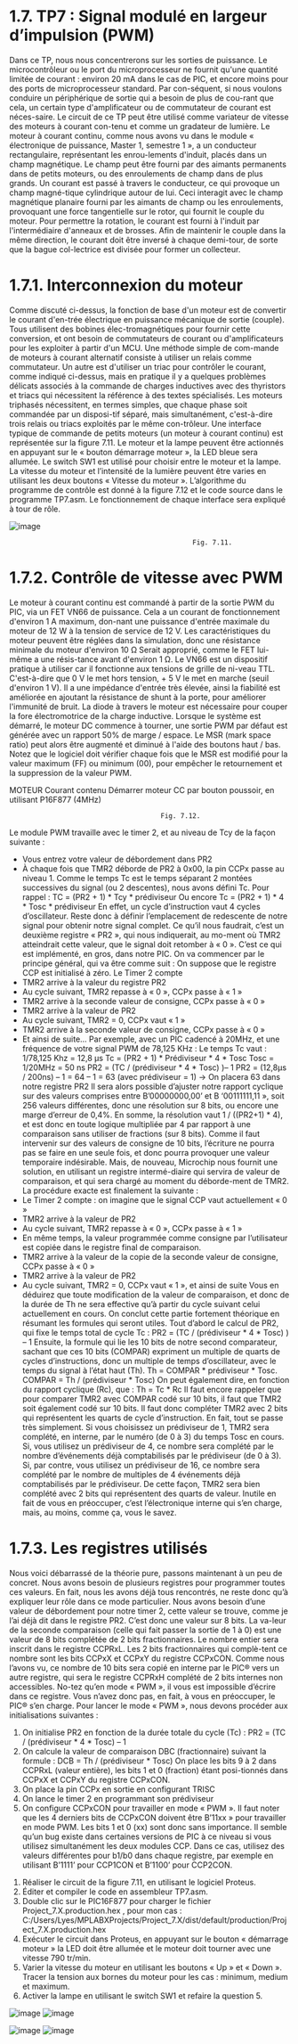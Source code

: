 # 1.7.	TP7 : Signal modulé en largeur d’impulsion (PWM) 
Dans ce TP, nous nous concentrerons sur les sorties de puissance. Le microcontrôleur ou le port du microprocesseur ne fournit qu'une quantité limitée de courant : environ 20 mA dans le cas de PIC, et encore moins pour des ports de microprocesseur standard. Par con-séquent, si nous voulons conduire un périphérique de sortie qui a besoin de plus de cou-rant que cela, un certain type d'amplificateur ou de commutateur de courant est néces-saire.
Le circuit de ce TP peut être utilisé comme variateur de vitesse des moteurs à courant con-tenu et comme un gradateur de lumière. 
Le moteur à courant continu, comme nous avons vu dans le module « électronique de puissance, Master 1, semestre 1 », a un conducteur rectangulaire, représentant les enrou-lements d'induit, placés dans un champ magnétique. Le champ peut être fourni par des aimants permanents dans de petits moteurs, ou des enroulements de champ dans de plus grands. Un courant est passé à travers le conducteur, ce qui provoque un champ magné-tique cylindrique autour de lui. Ceci interagit avec le champ magnétique planaire fourni par les aimants de champ ou les enroulements, provoquant une force tangentielle sur le rotor, qui fournit le couple du moteur. Pour permettre la rotation, le courant est fourni à l'induit par l'intermédiaire d'anneaux et de brosses. Afin de maintenir le couple dans la même direction, le courant doit être inversé à chaque demi-tour, de sorte que la bague col-lectrice est divisée pour former un collecteur.
 # 1.7.1.	Interconnexion du moteur
Comme discuté ci-dessus, la fonction de base d'un moteur est de convertir le courant d'en-trée électrique en puissance mécanique de sortie (couple). Tous utilisent des bobines élec-tromagnétiques pour fournir cette conversion, et ont besoin de commutateurs de courant ou d'amplificateurs pour les exploiter à partir d'un MCU. Une méthode simple de com-mande de moteurs à courant alternatif consiste à utiliser un relais comme commutateur. Un autre est d'utiliser un triac pour contrôler le courant, comme indiqué ci-dessus, mais en pratique il y a quelques problèmes délicats associés à la commande de charges inductives avec des thyristors et triacs qui nécessitent la référence à des textes spécialisés. Les moteurs triphasés nécessitent, en termes simples, que chaque phase soit commandée par un disposi-tif séparé, mais simultanément, c'est-à-dire trois relais ou triacs exploités par le même con-trôleur.
Une interface typique de commande de petits moteurs (un moteur à courant continu) est représentée sur la figure 7.11. Le moteur et la lampe peuvent être actionnés en appuyant sur le « bouton démarrage moteur », la LED bleue sera allumée. Le switch SW1 est utilisé pour choisir entre le moteur et la lampe. La vitesse du moteur et l’intensité de la lumière peuvent être varies en utilisant les deux boutons « Vitesse du moteur ». L’algorithme du programme de contrôle est donné à la figure 7.12 et le code source dans le programme TP7.asm. Le fonctionnement de chaque interface sera expliqué à tour de rôle.

![image](https://github.com/LyesSaadSaoud/MicroController.github.io/assets/78357759/92131ec4-45d1-4d35-a028-854d5e59a95c)

                                                  Fig. 7.11.

 # 1.7.2.	Contrôle de vitesse avec PWM
Le moteur à courant continu est commandé à partir de la sortie PWM du PIC, via un FET VN66 de puissance. Cela a un courant de fonctionnement d'environ 1 A maximum, don-nant une puissance d'entrée maximale du moteur de 12 W à la tension de service de 12 V. Les caractéristiques du moteur peuvent être réglées dans la simulation, donc une résistance minimale du moteur d'environ 10 Ω Serait approprié, comme le FET lui-même a une résis-tance avant d'environ 1 Ω.
Le VN66 est un dispositif pratique à utiliser car il fonctionne aux tensions de grille de ni-veau TTL. C'est-à-dire que 0 V le met hors tension, + 5 V le met en marche (seuil d'environ 1 V). Il a une impédance d'entrée très élevée, ainsi la fiabilité est améliorée en ajoutant la résistance de shunt à la porte, pour améliorer l'immunité de bruit. La diode à travers le moteur est nécessaire pour couper la fore électromotrice de la charge inductive. Lorsque le système est démarré, le moteur DC commence à tourner, une sortie PWM par défaut est générée avec un rapport 50% de marge / espace. Le MSR (mark space ratio) peut alors être augmenté et diminué à l'aide des boutons haut / bas. Notez que le logiciel doit vérifier chaque fois que le MSR est modifié pour la valeur maximum (FF) ou minimum (00), pour empêcher le retournement et la suppression de la valeur PWM.

MOTEUR Courant contenu
Démarrer moteur CC par bouton poussoir, en utilisant P16F877 (4MHz)

                                          Fig. 7.12.

Le module PWM travaille avec le timer 2, et au niveau de Tcy de la façon suivante :
- Vous entrez votre valeur de débordement dans PR2
- À chaque fois que TMR2 déborde de PR2 à 0x00, la pin CCPx passe au niveau 1.
Comme le temps Tc est le temps séparant 2 montées successives du signal (ou 2 descentes), nous avons défini Tc. Pour rappel :
TC = (PR2 + 1) * Tcy * prédiviseur
Ou encore
Tc = (PR2 + 1) * 4 * Tosc * prédiviseur
En effet, un cycle d’instruction vaut 4 cycles d’oscillateur.
Reste donc à définir l’emplacement de redescente de notre signal pour obtenir notre signal complet.
Ce qu’il nous faudrait, c’est un deuxième registre « PR2 », qui nous indiquerait, au mo-ment où TMR2 atteindrait cette valeur, que le signal doit retomber à « 0 ». C’est ce qui est implémenté, en gros, dans notre PIC.
On va commencer par le principe général, qui va être comme suit :
On suppose que le registre CCP est initialisé à zéro. Le Timer 2 compte 
- TMR2 arrive à la valeur du registre PR2
- Au cycle suivant, TMR2 repasse à « 0 », CCPx passe à « 1 »
- TMR2 arrive à la seconde valeur de consigne, CCPx passe à « 0 »
- TMR2 arrive à la valeur de PR2
- Au cycle suivant, TMR2 = 0, CCPx vaut « 1 »
- TMR2 arrive à la seconde valeur de consigne, CCPx passe à « 0 »
- Et ainsi de suite…
Par exemple, avec un PIC cadencé à 20MHz, et une fréquence de votre signal PWM de 78,125 KHz :
Le temps Tc vaut : 1/78,125 Khz = 12,8 μs
Tc = (PR2 + 1) * Prédiviseur * 4 * Tosc
Tosc = 1/20MHz = 50 ns
PR2 = (TC / (prédiviseur * 4 * Tosc) )– 1
PR2 = (12,8μs / 200ns) – 1 = 64 – 1 = 63 (avec prédiviseur = 1)
→ On placera 63 dans notre registre PR2
Il sera alors possible d’ajuster notre rapport cyclique sur des valeurs comprises entre
B’00000000,00’ et B ‘00111111,11 », soit 256 valeurs différentes, donc une résolution sur 8 bits, ou encore une marge d’erreur de 0,4%.
En somme, la résolution vaut 1 / ((PR2+1) * 4), et est donc en toute logique multipliée par 4 par rapport à une comparaison sans utiliser de fractions (sur 8 bits).
Comme il faut intervenir sur des valeurs de consigne de 10 bits, l’écriture ne pourra pas se faire en une seule fois, et donc pourra provoquer une valeur temporaire indésirable. 
Mais, de nouveau, Microchip nous fournit une solution, en utilisant un registre intermé-diaire qui servira de valeur de comparaison, et qui sera chargé au moment du déborde-ment de TMR2.
La procédure exacte est finalement la suivante :
- Le Timer 2 compte : on imagine que le signal CCP vaut actuellement « 0 »
- TMR2 arrive à la valeur de PR2
- Au cycle suivant, TMR2 repasse à « 0 », CCPx passe à « 1 »
- En même temps, la valeur programmée comme consigne par l’utilisateur est copiée dans le registre final de comparaison.
- TMR2 arrive à la valeur de la copie de la seconde valeur de consigne, CCPx passe à « 0 »
- TMR2 arrive à la valeur de PR2
- Au cycle suivant, TMR2 = 0, CCPx vaut « 1 », et ainsi de suite
Vous en déduirez que toute modification de la valeur de comparaison, et donc de la durée de Th ne sera effective qu’à partir du cycle suivant celui actuellement en cours.
On conclut cette partie fortement théorique en résumant les formules qui seront utiles.
Tout d’abord le calcul de PR2, qui fixe le temps total de cycle Tc :
PR2 = (TC / (prédiviseur * 4 * Tosc) ) – 1
Ensuite, la formule qui lie les 10 bits de notre second comparateur, sachant que ces 10 bits (COMPAR) expriment un multiple de quarts de cycles d’instructions, donc un multiple de temps d’oscillateur, avec le temps du signal à l’état haut (Th).
Th = COMPAR * prédiviseur * Tosc.
COMPAR = Th / (prédiviseur * Tosc)
On peut également dire, en fonction du rapport cyclique (Rc), que :
Th = Tc * Rc
Il faut encore rappeler que pour comparer TMR2 avec COMPAR codé sur 10 bits, il faut que TMR2 soit également codé sur 10 bits. Il faut donc compléter TMR2 avec 2 bits qui représentent les quarts de cycle d’instruction.
En fait, tout se passe très simplement. Si vous choisissez un prédiviseur de 1, TMR2 sera complété, en interne, par le numéro (de 0 à 3) du temps Tosc en cours.
Si, vous utilisez un prédiviseur de 4, ce nombre sera complété par le nombre d’événements déjà comptabilisés par le prédiviseur (de 0 à 3).
Si, par contre, vous utilisez un prédiviseur de 16, ce nombre sera complété par le nombre de multiples de 4 événements déjà comptabilisés par le prédiviseur.
De cette façon, TMR2 sera bien complété avec 2 bits qui représentent des quarts de valeur. Inutile en fait de vous en préoccuper, c’est l’électronique interne qui s’en charge, mais, au moins, comme ça, vous le savez.
 # 1.7.3.	Les registres utilisés
Nous voici débarrassé de la théorie pure, passons maintenant à un peu de concret. Nous avons besoin de plusieurs registres pour programmer toutes ces valeurs. En fait, nous les avons déjà tous rencontrés, ne reste donc qu’à expliquer leur rôle dans ce mode particulier. Nous avons besoin d’une valeur de débordement pour notre timer 2, cette valeur se trouve, comme je l’ai déjà dit dans le registre PR2. C’est donc une valeur sur 8 bits. La va-leur de la seconde comparaison (celle qui fait passer la sortie de 1 à 0) est une valeur de 8 bits complétée de 2 bits fractionnaires.
Le nombre entier sera inscrit dans le registre CCPRxL. Les 2 bits fractionnaires qui complè-tent ce nombre sont les bits CCPxX et CCPxY du registre CCPxCON.
Comme nous l’avons vu, ce nombre de 10 bits sera copié en interne par le PIC® vers un autre registre, qui sera le registre CCPRxH complété de 2 bits internes non accessibles. No-tez qu’en mode « PWM », il vous est impossible d’écrire dans ce registre. Vous n’avez donc pas, en fait, à vous en préoccuper, le PIC® s’en charge.
Pour lancer le mode « PWM », nous devons procéder aux initialisations suivantes :
1) On initialise PR2 en fonction de la durée totale du cycle (Tc) :
PR2 = (TC / (prédiviseur * 4 * Tosc) – 1
2) On calcule la valeur de comparaison DBC (fractionnaire) suivant la formule :
DCB = Th / (prédiviseur * Tosc)
On place les bits 9 à 2 dans CCPRxL (valeur entière), les bits 1 et 0 (fraction) étant posi-tionnés dans CCPxX et CCPxY du registre CCPxCON.
3) On place la pin CCPx en sortie en configurant TRISC
4) On lance le timer 2 en programmant son prédiviseur
5) On configure CCPxCON pour travailler en mode « PWM ».
Il faut noter que les 4 derniers bits de CCPxCON doivent être B’11xx » pour travailler en mode PWM. Les bits 1 et 0 (xx) sont donc sans importance. Il semble qu’un bug existe dans certaines versions de PIC à ce niveau si vous utilisez simultanément les deux modules CCP. Dans ce cas, utilisez des valeurs différentes pour b1/b0 dans chaque registre, par exemple en utilisant B’1111’ pour CCP1CON et B’1100’ pour CCP2CON.
1.	Réaliser le circuit de la figure 7.11, en utilisant le logiciel Proteus.
2.	Éditer et compiler le code en assembleur TP7.asm.
3.	Double clic sur le PIC16F877 pour charger le fichier Project_7.X.production.hex , pour mon cas : C:/Users/Lyes/MPLABXProjects/Project_7.X/dist/default/production/Project_7.X.production.hex
4.	Exécuter le circuit dans Proteus, en appuyant sur le bouton « démarrage moteur » la LED doit être allumée et le moteur doit tourner avec une vitesse 790 tr/min. 
5.	Varier la vitesse du moteur en utilisant les boutons « Up » et « Down ».  Tracer la tension aux bornes du moteur pour les cas : minimum, medium et maximum. 
6.	Activer la lampe en utilisant le switch SW1 et refaire la question 5.

![image](https://github.com/LyesSaadSaoud/MicroController.github.io/assets/78357759/5f9a96f0-e4b7-46a8-a69d-a455def2dc14)
![image](https://github.com/LyesSaadSaoud/MicroController.github.io/assets/78357759/59a31f88-f144-43df-a181-973f2a8028e2)

![image](https://github.com/LyesSaadSaoud/MicroController.github.io/assets/78357759/1de24c6f-5d6e-4988-95a5-2bd50391e8b2)
![image](https://github.com/LyesSaadSaoud/MicroController.github.io/assets/78357759/ec583076-ba5f-4cad-bbd1-5f938593982f)



